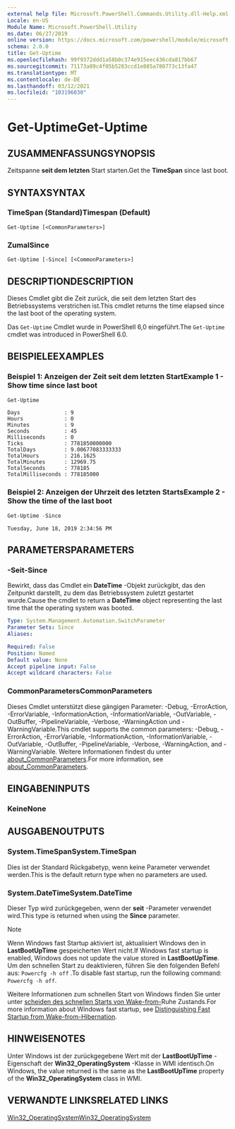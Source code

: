 ```yaml
---
external help file: Microsoft.PowerShell.Commands.Utility.dll-Help.xml
Locale: en-US
Module Name: Microsoft.PowerShell.Utility
ms.date: 06/27/2019
online version: https://docs.microsoft.com/powershell/module/microsoft.powershell.utility/get-uptime?view=powershell-7.2&WT.mc_id=ps-gethelp
schema: 2.0.0
title: Get-Uptime
ms.openlocfilehash: 99f9372ddd1a58b0c374e915eec436cda817bb67
ms.sourcegitcommit: 71173a89c4f05b5283ccd1e885a780773c13fa47
ms.translationtype: MT
ms.contentlocale: de-DE
ms.lasthandoff: 03/12/2021
ms.locfileid: "103196030"
---
```

# <span data-ttu-id="5108b-102">Get-Uptime</span><span class="sxs-lookup"><span data-stu-id="5108b-102">Get-Uptime</span></span>

## <span data-ttu-id="5108b-103">ZUSAMMENFASSUNG</span><span class="sxs-lookup"><span data-stu-id="5108b-103">SYNOPSIS</span></span>
<span data-ttu-id="5108b-104">Zeitspanne **seit dem letzten** Start starten.</span><span class="sxs-lookup"><span data-stu-id="5108b-104">Get the **TimeSpan** since last boot.</span></span>

## <span data-ttu-id="5108b-105">SYNTAX</span><span class="sxs-lookup"><span data-stu-id="5108b-105">SYNTAX</span></span>

### <span data-ttu-id="5108b-106">TimeSpan (Standard)</span><span class="sxs-lookup"><span data-stu-id="5108b-106">Timespan (Default)</span></span>

```
Get-Uptime [<CommonParameters>]
```

### <span data-ttu-id="5108b-107">Zumal</span><span class="sxs-lookup"><span data-stu-id="5108b-107">Since</span></span>

```
Get-Uptime [-Since] [<CommonParameters>]
```

## <span data-ttu-id="5108b-108">DESCRIPTION</span><span class="sxs-lookup"><span data-stu-id="5108b-108">DESCRIPTION</span></span>

<span data-ttu-id="5108b-109">Dieses Cmdlet gibt die Zeit zurück, die seit dem letzten Start des Betriebssystems verstrichen ist.</span><span class="sxs-lookup"><span data-stu-id="5108b-109">This cmdlet returns the time elapsed since the last boot of the operating system.</span></span>

<span data-ttu-id="5108b-110">Das `Get-Uptime` Cmdlet wurde in PowerShell 6,0 eingeführt.</span><span class="sxs-lookup"><span data-stu-id="5108b-110">The `Get-Uptime` cmdlet was introduced in PowerShell 6.0.</span></span>

## <span data-ttu-id="5108b-111">BEISPIELE</span><span class="sxs-lookup"><span data-stu-id="5108b-111">EXAMPLES</span></span>

### <span data-ttu-id="5108b-112">Beispiel 1: Anzeigen der Zeit seit dem letzten Start</span><span class="sxs-lookup"><span data-stu-id="5108b-112">Example 1 - Show time since last boot</span></span>

```powershell
Get-Uptime
```

```Output
Days              : 9
Hours             : 0
Minutes           : 9
Seconds           : 45
Milliseconds      : 0
Ticks             : 7781850000000
TotalDays         : 9.00677083333333
TotalHours        : 216.1625
TotalMinutes      : 12969.75
TotalSeconds      : 778185
TotalMilliseconds : 778185000
```

### <span data-ttu-id="5108b-113">Beispiel 2: Anzeigen der Uhrzeit des letzten Starts</span><span class="sxs-lookup"><span data-stu-id="5108b-113">Example 2 - Show the time of the last boot</span></span>

```powershell
Get-Uptime -Since
```

```Output
Tuesday, June 18, 2019 2:34:56 PM
```

## <span data-ttu-id="5108b-114">PARAMETERS</span><span class="sxs-lookup"><span data-stu-id="5108b-114">PARAMETERS</span></span>

### <span data-ttu-id="5108b-115">-Seit</span><span class="sxs-lookup"><span data-stu-id="5108b-115">-Since</span></span>

<span data-ttu-id="5108b-116">Bewirkt, dass das Cmdlet ein **DateTime** -Objekt zurückgibt, das den Zeitpunkt darstellt, zu dem das Betriebssystem zuletzt gestartet wurde.</span><span class="sxs-lookup"><span data-stu-id="5108b-116">Cause the cmdlet to return a **DateTime** object representing the last time that the operating system was booted.</span></span>

```yaml
Type: System.Management.Automation.SwitchParameter
Parameter Sets: Since
Aliases:

Required: False
Position: Named
Default value: None
Accept pipeline input: False
Accept wildcard characters: False
```

### <span data-ttu-id="5108b-117">CommonParameters</span><span class="sxs-lookup"><span data-stu-id="5108b-117">CommonParameters</span></span>

<span data-ttu-id="5108b-118">Dieses Cmdlet unterstützt diese gängigen Parameter: -Debug, -ErrorAction, -ErrorVariable, -InformationAction, -InformationVariable, -OutVariable, -OutBuffer, -PipelineVariable, -Verbose, -WarningAction und -WarningVariable.</span><span class="sxs-lookup"><span data-stu-id="5108b-118">This cmdlet supports the common parameters: -Debug, -ErrorAction, -ErrorVariable, -InformationAction, -InformationVariable, -OutVariable, -OutBuffer, -PipelineVariable, -Verbose, -WarningAction, and -WarningVariable.</span></span> <span data-ttu-id="5108b-119">Weitere Informationen findest du unter [about_CommonParameters](https://go.microsoft.com/fwlink/?LinkID=113216).</span><span class="sxs-lookup"><span data-stu-id="5108b-119">For more information, see [about_CommonParameters](https://go.microsoft.com/fwlink/?LinkID=113216).</span></span>

## <span data-ttu-id="5108b-120">EINGABEN</span><span class="sxs-lookup"><span data-stu-id="5108b-120">INPUTS</span></span>

### <span data-ttu-id="5108b-121">Keine</span><span class="sxs-lookup"><span data-stu-id="5108b-121">None</span></span>

## <span data-ttu-id="5108b-122">AUSGABEN</span><span class="sxs-lookup"><span data-stu-id="5108b-122">OUTPUTS</span></span>

### <span data-ttu-id="5108b-123">System.TimeSpan</span><span class="sxs-lookup"><span data-stu-id="5108b-123">System.TimeSpan</span></span>

<span data-ttu-id="5108b-124">Dies ist der Standard Rückgabetyp, wenn keine Parameter verwendet werden.</span><span class="sxs-lookup"><span data-stu-id="5108b-124">This is the default return type when no parameters are used.</span></span>

### <span data-ttu-id="5108b-125">System.DateTime</span><span class="sxs-lookup"><span data-stu-id="5108b-125">System.DateTime</span></span>

<span data-ttu-id="5108b-126">Dieser Typ wird zurückgegeben, wenn der **seit** -Parameter verwendet wird.</span><span class="sxs-lookup"><span data-stu-id="5108b-126">This type is returned when using the **Since** parameter.</span></span>

> [!NOTE]
> <span data-ttu-id="5108b-127">Wenn Windows fast Startup aktiviert ist, aktualisiert Windows den in **LastBootUpTime** gespeicherten Wert nicht.</span><span class="sxs-lookup"><span data-stu-id="5108b-127">If Windows fast startup is enabled, Windows does not update the value stored in **LastBootUpTime**.</span></span> <span data-ttu-id="5108b-128">Um den schnellen Start zu deaktivieren, führen Sie den folgenden Befehl aus: `Powercfg -h off` .</span><span class="sxs-lookup"><span data-stu-id="5108b-128">To disable fast startup, run the following command: `Powercfg -h off`.</span></span>
>
> <span data-ttu-id="5108b-129">Weitere Informationen zum schnellen Start von Windows finden Sie unter unter [scheiden des schnellen Starts von Wake-from-](/windows-hardware/drivers/kernel/distinguishing-fast-startup-from-wake-from-hibernation)Ruhe Zustands.</span><span class="sxs-lookup"><span data-stu-id="5108b-129">For more information about Windows fast startup, see [Distinguishing Fast Startup from Wake-from-Hibernation](/windows-hardware/drivers/kernel/distinguishing-fast-startup-from-wake-from-hibernation).</span></span>

## <span data-ttu-id="5108b-130">HINWEISE</span><span class="sxs-lookup"><span data-stu-id="5108b-130">NOTES</span></span>

<span data-ttu-id="5108b-131">Unter Windows ist der zurückgegebene Wert mit der **LastBootUpTime** -Eigenschaft der **Win32_OperatingSystem** -Klasse in WMI identisch.</span><span class="sxs-lookup"><span data-stu-id="5108b-131">On Windows, the value returned is the same as the **LastBootUpTime** property of the **Win32_OperatingSystem** class in WMI.</span></span>

## <span data-ttu-id="5108b-132">VERWANDTE LINKS</span><span class="sxs-lookup"><span data-stu-id="5108b-132">RELATED LINKS</span></span>

[<span data-ttu-id="5108b-133">Win32_OperatingSystem</span><span class="sxs-lookup"><span data-stu-id="5108b-133">Win32_OperatingSystem</span></span>](/windows/win32/cimwin32prov/win32-operatingsystem#properties)

